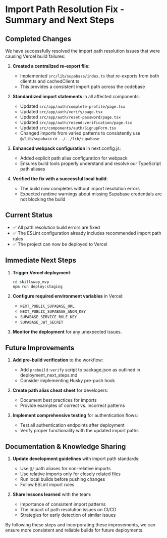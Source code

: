 # Import Path Resolution Fix - Summary and Next Steps

## Completed Changes

We have successfully resolved the import path resolution issues that were causing Vercel build failures:

1. **Created a centralized re-export file**:
   - Implemented `src/lib/supabase/index.ts` that re-exports from both client.ts and cachedClient.ts
   - This provides a consistent import path across the codebase

2. **Standardized import statements** in all affected components:
   - Updated `src/app/auth/complete-profile/page.tsx`
   - Updated `src/app/auth/verify/page.tsx`
   - Updated `src/app/auth/reset-password/page.tsx`
   - Updated `src/app/auth/resend-verification/page.tsx` 
   - Updated `src/components/auth/SignupForm.tsx`
   - Changed imports from varied patterns to consistently use `@/lib/supabase` or `../../lib/supabase`

3. **Enhanced webpack configuration** in next.config.js:
   - Added explicit path alias configuration for webpack
   - Ensures build tools properly understand and resolve our TypeScript path aliases

4. **Verified the fix with a successful local build**:
   - The build now completes without import resolution errors
   - Expected runtime warnings about missing Supabase credentials are not blocking the build

## Current Status

- ✅ All path resolution build errors are fixed
- ✅ The ESLint configuration already includes recommended import path rules
- ✅ The project can now be deployed to Vercel

## Immediate Next Steps

1. **Trigger Vercel deployment**:
   ```bash
   cd skillswap_mvp
   npm run deploy:staging
   ```

2. **Configure required environment variables** in Vercel:
   - `NEXT_PUBLIC_SUPABASE_URL`
   - `NEXT_PUBLIC_SUPABASE_ANON_KEY`
   - `SUPABASE_SERVICE_ROLE_KEY`
   - `SUPABASE_JWT_SECRET`

3. **Monitor the deployment** for any unexpected issues.

## Future Improvements

1. **Add pre-build verification** to the workflow:
   - Add `prebuild:verify` script to package.json as outlined in deployment_next_steps.md
   - Consider implementing Husky pre-push hook

2. **Create path alias cheat sheet** for developers:
   - Document best practices for imports
   - Provide examples of correct vs. incorrect patterns

3. **Implement comprehensive testing** for authentication flows:
   - Test all authentication endpoints after deployment
   - Verify proper functionality with the updated import paths

## Documentation & Knowledge Sharing

1. **Update development guidelines** with import path standards:
   - Use `@/` path aliases for non-relative imports
   - Use relative imports only for closely related files
   - Run local builds before pushing changes
   - Follow ESLint import rules

2. **Share lessons learned** with the team:
   - Importance of consistent import patterns
   - The impact of path resolution issues on CI/CD
   - Strategies for early detection of similar issues

By following these steps and incorporating these improvements, we can ensure more consistent and reliable builds for future deployments.
